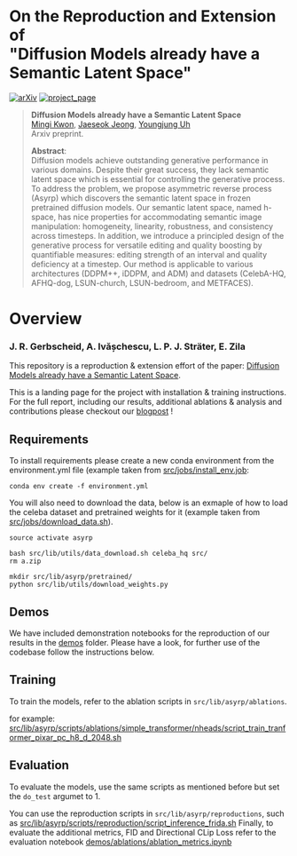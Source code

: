 
# On the Reproduction and Extension of <br>"Diffusion Models already have a Semantic Latent Space"

[![arXiv](https://img.shields.io/badge/arXiv-2110.02711-red)](https://arxiv.org/abs/2210.10960) [![project_page](https://img.shields.io/badge/project_page-orange)](https://kwonminki.github.io/Asyrp/)


> **Diffusion Models already have a Semantic Latent Space**<br>
> [Mingi Kwon](https://drive.google.com/file/d/1d1TOCA20KmYnY8RvBvhFwku7QaaWIMZL/view?usp=share_link), [Jaeseok Jeong](https://drive.google.com/file/d/14uHCJLoR1AFydqV_neGjl1H2rjN4HBdv/view), [Youngjung Uh](https://vilab.yonsei.ac.kr/member/professor) <br>
> Arxiv preprint.
> 
>**Abstract**: <br>
Diffusion models achieve outstanding generative performance in various domains. Despite their great success, they lack semantic latent space which is essential for controlling the generative process. To address the problem, we propose asymmetric reverse process (Asyrp) which discovers the semantic latent space in frozen pretrained diffusion models. Our semantic latent space, named h-space, has nice properties for accommodating semantic image manipulation: homogeneity, linearity, robustness, and consistency across timesteps. In addition, we introduce a principled design of the generative process for versatile editing and quality boosting by quantifiable measures: editing strength of an interval and quality deficiency at a timestep. Our method is applicable to various architectures (DDPM++, iDDPM, and ADM) and datasets (CelebA-HQ, AFHQ-dog, LSUN-church, LSUN-bedroom, and METFACES).
 
# Overview
### J. R. Gerbscheid, A. Ivășchescu, L. P. J. Sträter, E. Zila

This repository is a reproduction & extension effort of the paper: [Diffusion Models already have a Semantic Latent Space](https://arxiv.org/abs/2210.10960). 

This is a landing page for the project with installation & training instructions. For the full report, including our results, additional ablations & analysis and contributions please checkout our [blogpost](blogpost.md) !

## Requirements

To install requirements please create a new conda environment from the environment.yml file (example taken from [src/jobs/install_env.job](src/jobs/install_env.job):

```setup
conda env create -f environment.yml
```
You will also need to download the data, below is an exmaple of how to load the celeba dataset and pretrained weights for it (example taken from [src/jobs/download_data.sh](src/jobs/download_data.sh)). 
```
source activate asyrp

bash src/lib/utils/data_download.sh celeba_hq src/
rm a.zip

mkdir src/lib/asyrp/pretrained/
python src/lib/utils/download_weights.py
```

## Demos
We have included demonstration notebooks for the reproduction of our results in the [demos](demos) folder. Please have a look, for further use of the codebase follow the instructions below.

## Training

To train the models, refer to the ablation scripts in `src/lib/asyrp/ablations`.

for example: [src/lib/asyrp/scripts/ablations/simple_transformer/nheads/script_train_tranformer_pixar_pc_h8_d_2048.sh](src/lib/asyrp/scripts/ablations/simple_transformer/nheads/script_train_tranformer_pixar_pc_h8_d_2048.sh)


## Evaluation

To evaluate the models, use the same scripts as mentioned before but set the `do_test` argumet to 1. 

You can use the reproduction scripts in `src/lib/asyrp/reproductions`, such as [src/lib/asyrp/scripts/reproduction/script_inference_frida.sh](src/lib/asyrp/scripts/reproduction/script_inference_frida.sh)
Finally, to evaluate the additional metrics, FID and Directional CLip Loss refer to the evaluation notebook [demos/ablations/ablation_metrics.ipynb](demos/ablations/ablation_metrics.ipynb)
